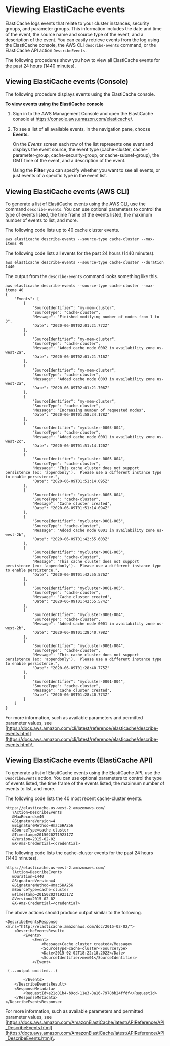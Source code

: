 # Viewing ElastiCache events<a name="ECEvents.Viewing"></a>

ElastiCache logs events that relate to your cluster instances, security groups, and parameter groups\. This information includes the date and time of the event, the source name and source type of the event, and a description of the event\. You can easily retrieve events from the log using the ElastiCache console, the AWS CLI `describe-events` command, or the ElastiCache API action `DescribeEvents`\. 

The following procedures show you how to view all ElastiCache events for the past 24 hours \(1440 minutes\)\.

## Viewing ElastiCache events \(Console\)<a name="ECEvents.Viewing.CON"></a>

The following procedure displays events using the ElastiCache console\.

**To view events using the ElastiCache console**

1. Sign in to the AWS Management Console and open the ElastiCache console at [ https://console\.aws\.amazon\.com/elasticache/](https://console.aws.amazon.com/elasticache/)\.

1. To see a list of all available events, in the navigation pane, choose **Events**\.

   On the *Events* screen each row of the list represents one event and displays the event source, the event type \(cache\-cluster, cache\-parameter\-group, cache\-security\-group, or cache\-subnet\-group\), the GMT time of the event, and a description of the event\.

   Using the **Filter** you can specify whether you want to see all events, or just events of a specific type in the event list\.

## Viewing ElastiCache events \(AWS CLI\)<a name="ECEvents.Viewing.CLI"></a>

To generate a list of ElastiCache events using the AWS CLI, use the command `describe-events`\. You can use optional parameters to control the type of events listed, the time frame of the events listed, the maximum number of events to list, and more\.

The following code lists up to 40 cache cluster events\.

```
aws elasticache describe-events --source-type cache-cluster --max-items 40  
```

The following code lists all events for the past 24 hours \(1440 minutes\)\.

```
aws elasticache describe-events --source-type cache-cluster --duration 1440 
```

The output from the `describe-events` command looks something like this\.

```
aws elasticache describe-events --source-type cache-cluster --max-items 40  
{
    "Events": [
        {
            "SourceIdentifier": "my-mem-cluster",
            "SourceType": "cache-cluster",
            "Message": "Finished modifying number of nodes from 1 to 3",
            "Date": "2020-06-09T02:01:21.772Z"
        },
        {
            "SourceIdentifier": "my-mem-cluster",
            "SourceType": "cache-cluster",
            "Message": "Added cache node 0002 in availability zone us-west-2a",
            "Date": "2020-06-09T02:01:21.716Z"
        },
        {
            "SourceIdentifier": "my-mem-cluster",
            "SourceType": "cache-cluster",
            "Message": "Added cache node 0003 in availability zone us-west-2a",
            "Date": "2020-06-09T02:01:21.706Z"
        },
        {
            "SourceIdentifier": "my-mem-cluster",
            "SourceType": "cache-cluster",
            "Message": "Increasing number of requested nodes",
            "Date": "2020-06-09T01:58:34.178Z"
        },
        {
            "SourceIdentifier": "mycluster-0003-004",
            "SourceType": "cache-cluster",
            "Message": "Added cache node 0001 in availability zone us-west-2c",
            "Date": "2020-06-09T01:51:14.120Z"
        },
        {
            "SourceIdentifier": "mycluster-0003-004",
            "SourceType": "cache-cluster",
            "Message": "This cache cluster does not support persistence (ex: 'appendonly').  Please use a different instance type to enable persistence.",
            "Date": "2020-06-09T01:51:14.095Z"
        },
        {
            "SourceIdentifier": "mycluster-0003-004",
            "SourceType": "cache-cluster",
            "Message": "Cache cluster created",
            "Date": "2020-06-09T01:51:14.094Z"
        },
        {
            "SourceIdentifier": "mycluster-0001-005",
            "SourceType": "cache-cluster",
            "Message": "Added cache node 0001 in availability zone us-west-2b",
            "Date": "2020-06-09T01:42:55.603Z"
        },
        {
            "SourceIdentifier": "mycluster-0001-005",
            "SourceType": "cache-cluster",
            "Message": "This cache cluster does not support persistence (ex: 'appendonly').  Please use a different instance type to enable persistence.",
            "Date": "2020-06-09T01:42:55.576Z"
        },
        {
            "SourceIdentifier": "mycluster-0001-005",
            "SourceType": "cache-cluster",
            "Message": "Cache cluster created",
            "Date": "2020-06-09T01:42:55.574Z"
        },
        {
            "SourceIdentifier": "mycluster-0001-004",
            "SourceType": "cache-cluster",
            "Message": "Added cache node 0001 in availability zone us-west-2b",
            "Date": "2020-06-09T01:28:40.798Z"
        },
        {
            "SourceIdentifier": "mycluster-0001-004",
            "SourceType": "cache-cluster",
            "Message": "This cache cluster does not support persistence (ex: 'appendonly').  Please use a different instance type to enable persistence.",
            "Date": "2020-06-09T01:28:40.775Z"
        },
        {
            "SourceIdentifier": "mycluster-0001-004",
            "SourceType": "cache-cluster",
            "Message": "Cache cluster created",
            "Date": "2020-06-09T01:28:40.773Z"
        }
    ]
}
```

For more information, such as available parameters and permitted parameter values, see [https://docs.aws.amazon.com/cli/latest/reference/elasticache/describe-events.html](https://docs.aws.amazon.com/cli/latest/reference/elasticache/describe-events.html)\.

## Viewing ElastiCache events \(ElastiCache API\)<a name="ECEvents.Viewing.API"></a>

To generate a list of ElastiCache events using the ElastiCache API, use the `DescribeEvents` action\. You can use optional parameters to control the type of events listed, the time frame of the events listed, the maximum number of events to list, and more\.

The following code lists the 40 most recent cache\-cluster events\.

```
https://elasticache.us-west-2.amazonaws.com/
   ?Action=DescribeEvents
   &MaxRecords=40
   &SignatureVersion=4
   &SignatureMethod=HmacSHA256
   &SourceType=cache-cluster
   &Timestamp=20150202T192317Z
   &Version=2015-02-02
   &X-Amz-Credential=<credential>
```

The following code lists the cache\-cluster events for the past 24 hours \(1440 minutes\)\.

```
https://elasticache.us-west-2.amazonaws.com/
   ?Action=DescribeEvents
   &Duration=1440
   &SignatureVersion=4
   &SignatureMethod=HmacSHA256
   &SourceType=cache-cluster
   &Timestamp=20150202T192317Z
   &Version=2015-02-02
   &X-Amz-Credential=<credential>
```

The above actions should produce output similar to the following\.

```
<DescribeEventsResponse xmlns="http://elasticache.amazonaws.com/doc/2015-02-02/"> 
    <DescribeEventsResult> 
        <Events> 
            <Event> 
                <Message>Cache cluster created</Message> 
                <SourceType>cache-cluster</SourceType> 
                <Date>2015-02-02T18:22:18.202Z</Date> 
                <SourceIdentifier>mem01</SourceIdentifier> 
            </Event> 
               
 (...output omitted...)
          
        </Events> 
    </DescribeEventsResult> 
    <ResponseMetadata> 
        <RequestId>e21c81b4-b9cd-11e3-8a16-7978bb24ffdf</RequestId> 
    </ResponseMetadata> 
</DescribeEventsResponse>
```

For more information, such as available parameters and permitted parameter values, see [https://docs.aws.amazon.com/AmazonElastiCache/latest/APIReference/API_DescribeEvents.html](https://docs.aws.amazon.com/AmazonElastiCache/latest/APIReference/API_DescribeEvents.html)\.